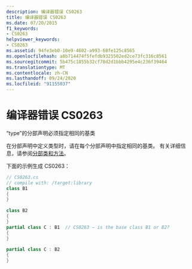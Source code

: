 ```yaml
---
description: 编译器错误 CS0263
title: 编译器错误 CS0263
ms.date: 07/20/2015
f1_keywords:
- CS0263
helpviewer_keywords:
- CS0263
ms.assetid: 94fe3eb0-10e9-4602-a993-68fe125c8565
ms.openlocfilehash: a8b714474f5fefdb9325502ed2ce73fc316c8561
ms.sourcegitcommit: 5b475c1855b32cf78d2d1bbb4295e4c236f39464
ms.translationtype: MT
ms.contentlocale: zh-CN
ms.lasthandoff: 09/24/2020
ms.locfileid: "91155037"
---
```

# <a name="compiler-error-cs0263"></a>编译器错误 CS0263

“type”的分部声明必须指定相同的基类  
  
 在分部声明中定义类型时，请在每个分部声明中指定相同的基类。 有关详细信息，请参阅[分部类和方法](../programming-guide/classes-and-structs/partial-classes-and-methods.md)。  
  
 下面的示例生成 CS0263：  
  
```csharp  
// CS0263.cs  
// compile with: /target:library  
class B1  
{  
}  
  
class B2  
{  
}  
partial class C : B1  // CS0263 – is the base class B1 or B2?  
{  
}  
  
partial class C : B2  
{  
}  
```
